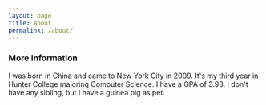 ```yaml
---
layout: page
title: About
permalink: /about/
---
```




### More Information

I was born in China and came to New York City in 2009. It's my third year in Hunter College majoring Computer Science. I have a GPA of 3.98. I don't have any sibling, but I have a guinea pig as pet.

